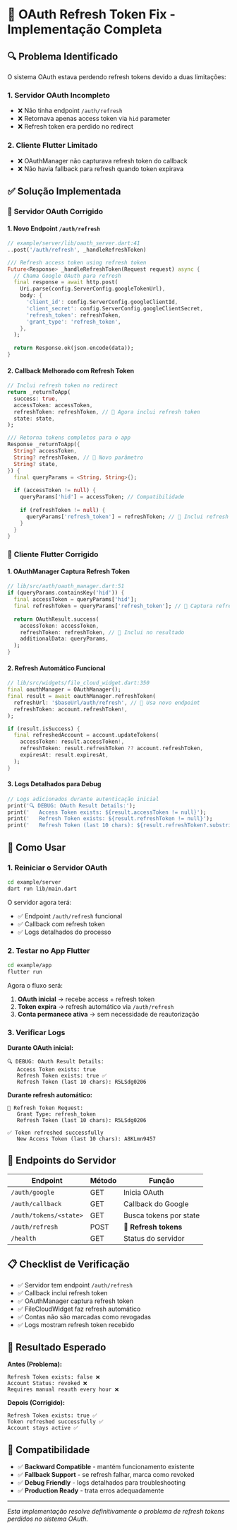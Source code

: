 # 🔄 OAuth Refresh Token Fix - Implementação Completa

## 🔍 Problema Identificado

O sistema OAuth estava perdendo refresh tokens devido a duas limitações:

### 1. **Servidor OAuth Incompleto**
- ❌ Não tinha endpoint `/auth/refresh` 
- ❌ Retornava apenas access token via `hid` parameter
- ❌ Refresh token era perdido no redirect

### 2. **Cliente Flutter Limitado**  
- ❌ OAuthManager não capturava refresh token do callback
- ❌ Não havia fallback para refresh quando token expirava

## ✅ Solução Implementada

### 📡 **Servidor OAuth Corrigido**

#### 1. **Novo Endpoint `/auth/refresh`**
```dart
// example/server/lib/oauth_server.dart:41
..post('/auth/refresh', _handleRefreshToken)

/// Refresh access token using refresh token
Future<Response> _handleRefreshToken(Request request) async {
  // Chama Google OAuth para refresh
  final response = await http.post(
    Uri.parse(config.ServerConfig.googleTokenUrl),
    body: {
      'client_id': config.ServerConfig.googleClientId,
      'client_secret': config.ServerConfig.googleClientSecret,
      'refresh_token': refreshToken,
      'grant_type': 'refresh_token',
    },
  );
  
  return Response.ok(json.encode(data));
}
```

#### 2. **Callback Melhorado com Refresh Token**
```dart
// Inclui refresh token no redirect
return _returnToApp(
  success: true, 
  accessToken: accessToken,
  refreshToken: refreshToken, // 🔑 Agora inclui refresh token
  state: state,
);

/// Retorna tokens completos para o app
Response _returnToApp({
  String? accessToken,
  String? refreshToken, // 🔑 Novo parâmetro
  String? state,
}) {
  final queryParams = <String, String>{};
  
  if (accessToken != null) {
    queryParams['hid'] = accessToken; // Compatibilidade
    
    if (refreshToken != null) {
      queryParams['refresh_token'] = refreshToken; // 🔑 Inclui refresh token
    }
  }
}
```

### 📱 **Cliente Flutter Corrigido**

#### 1. **OAuthManager Captura Refresh Token**
```dart
// lib/src/auth/oauth_manager.dart:51
if (queryParams.containsKey('hid')) {
  final accessToken = queryParams['hid'];
  final refreshToken = queryParams['refresh_token']; // 🔑 Captura refresh token
  
  return OAuthResult.success(
    accessToken: accessToken,
    refreshToken: refreshToken, // 🔑 Inclui no resultado
    additionalData: queryParams,
  );
}
```

#### 2. **Refresh Automático Funcional**
```dart
// lib/src/widgets/file_cloud_widget.dart:350
final oauthManager = OAuthManager();
final result = await oauthManager.refreshToken(
  refreshUrl: '$baseUrl/auth/refresh', // 🔑 Usa novo endpoint
  refreshToken: account.refreshToken!,
);

if (result.isSuccess) {
  final refreshedAccount = account.updateTokens(
    accessToken: result.accessToken!,
    refreshToken: result.refreshToken ?? account.refreshToken,
    expiresAt: result.expiresAt,
  );
}
```

#### 3. **Logs Detalhados para Debug**
```dart
// Logs adicionados durante autenticação inicial
print('🔍 DEBUG: OAuth Result Details:');
print('   Access Token exists: ${result.accessToken != null}');
print('   Refresh Token exists: ${result.refreshToken != null}');
print('   Refresh Token (last 10 chars): ${result.refreshToken?.substring(...)}');
```

## 🚀 Como Usar

### 1. **Reiniciar o Servidor OAuth**
```bash
cd example/server
dart run lib/main.dart
```

O servidor agora terá:
- ✅ Endpoint `/auth/refresh` funcional
- ✅ Callback com refresh token
- ✅ Logs detalhados do processo

### 2. **Testar no App Flutter**
```bash
cd example/app  
flutter run
```

Agora o fluxo será:
1. **OAuth inicial** → recebe access + refresh token
2. **Token expira** → refresh automático via `/auth/refresh`
3. **Conta permanece ativa** → sem necessidade de reautorização

### 3. **Verificar Logs**

**Durante OAuth inicial:**
```
🔍 DEBUG: OAuth Result Details:
   Access Token exists: true
   Refresh Token exists: true ✅
   Refresh Token (last 10 chars): R5LSdg0206
```

**Durante refresh automático:**
```
🔄 Refresh Token Request:
   Grant Type: refresh_token
   Refresh Token (last 10 chars): R5LSdg0206

✅ Token refreshed successfully
   New Access Token (last 10 chars): A8KLmn9457
```

## 🔧 Endpoints do Servidor

| Endpoint | Método | Função |
|----------|--------|---------|
| `/auth/google` | GET | Inicia OAuth |
| `/auth/callback` | GET | Callback do Google |
| `/auth/tokens/<state>` | GET | Busca tokens por state |
| `/auth/refresh` | POST | **🔑 Refresh tokens** |
| `/health` | GET | Status do servidor |

## 📋 Checklist de Verificação

- ✅ Servidor tem endpoint `/auth/refresh`
- ✅ Callback inclui refresh token
- ✅ OAuthManager captura refresh token  
- ✅ FileCloudWidget faz refresh automático
- ✅ Contas não são marcadas como revogadas
- ✅ Logs mostram refresh token recebido

## 🎯 Resultado Esperado

**Antes (Problema):**
```
Refresh Token exists: false ❌
Account Status: revoked ❌
Requires manual reauth every hour ❌
```

**Depois (Corrigido):**
```
Refresh Token exists: true ✅
Token refreshed successfully ✅
Account stays active ✅
```

## 📝 Compatibilidade

- ✅ **Backward Compatible** - mantém funcionamento existente
- ✅ **Fallback Support** - se refresh falhar, marca como revoked
- ✅ **Debug Friendly** - logs detalhados para troubleshooting
- ✅ **Production Ready** - trata erros adequadamente

---

*Esta implementação resolve definitivamente o problema de refresh tokens perdidos no sistema OAuth.*